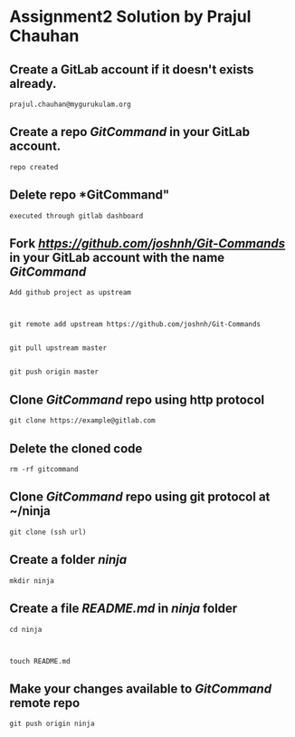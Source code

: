 # Assignment2 Solution by Prajul Chauhan




## Create a GitLab account if it doesn't exists already.



	prajul.chauhan@mygurukulam.org



## Create a repo *GitCommand* in your GitLab account.



	repo created



## Delete repo *GitCommand"



	executed through gitlab dashboard



## Fork *https://github.com/joshnh/Git-Commands* in your GitLab account with the name *GitCommand*




	Add github project as upstream 



	git remote add upstream https://github.com/joshnh/Git-Commands


	git pull upstream master


	git push origin master



## Clone *GitCommand* repo using http protocol



	git clone https://example@gitlab.com



## Delete the cloned code



	rm -rf gitcommand



## Clone *GitCommand* repo using git protocol at ~/ninja



	git clone (ssh url)



## Create a folder *ninja*



	mkdir ninja



## Create a file *README.md* in *ninja* folder



	cd ninja



	touch README.md


## Make your changes available to *GitCommand* remote repo



	git push origin ninja

